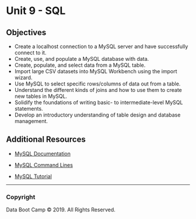 # Unit 9 - SQL

## Objectives

* Create a localhost connection to a MySQL server and have successfully connect to it.
* Create, use, and populate a MySQL database with data.
* Create, populate, and select data from a MySQL table.
* Import large CSV datasets into MySQL Workbench using the import wizard.
* Use MySQL to select specific rows/columns of data out from a table.
* Understand the different kinds of joins and how to use them to create new tables in MySQL.
* Solidify the foundations of writing basic- to intermediate-level MySQL statements.
* Develop an introductory understanding of table design and database management.

## Additional Resources

* [MySQL Documentation](https://dev.mysql.com/doc/refman/5.7/en/what-is-mysql.html)

* [MySQL Command Lines](https://gist.github.com/hofmannsven/9164408)

* [MySQL Tutorial](https://dev.mysql.com/doc/refman/5.6/en/tutorial.html)

- - -

### Copyright

Data Boot Camp © 2019. All Rights Reserved.
